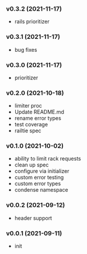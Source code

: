 ###  v0.3.2  (2021-11-17)
- rails prioritizer

###  v0.3.1  (2021-11-17)
- bug fixes

###  v0.3.0  (2021-11-17)
- prioritizer

###  v0.2.0  (2021-10-18)
- limiter proc
- Update README.md
- rename error types
- test coverage
- railtie spec

###  v0.1.0  (2021-10-02)
- ability to limit rack requests
- clean up spec
- configure via initializer
- custom error testing
- custom error types
- condense namespace

###  v0.0.2  (2021-09-12)
- header support

###  v0.0.1  (2021-09-11)
- init

